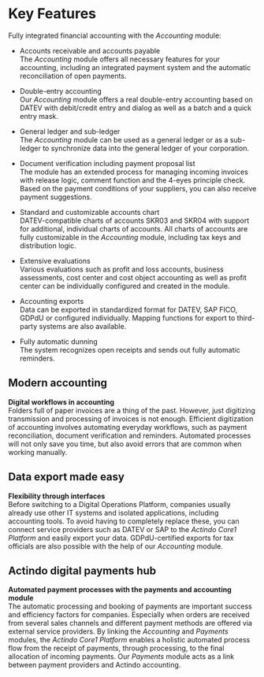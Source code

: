 # Key Features

Fully integrated financial accounting with the *Accounting* module:

- Accounts receivable and accounts payable  
    The *Accounting* module offers all necessary features for your accounting, including an integrated payment system and the automatic reconciliation of open payments.

- Double-entry accounting  
    Our *Accounting* module offers a real double-entry accounting based on DATEV with debit/credit entry and dialog as well as a batch and a quick entry mask.

- General ledger and sub-ledger  
    The *Accounting* module can be used as a general ledger or as a sub-ledger to synchronize data into the general ledger of your corporation.

- Document verification including payment proposal list  
    The module has an extended process for managing incoming invoices with release logic, comment function and the 4-eyes principle check. Based on the payment conditions of your suppliers, you can also receive payment suggestions.

- Standard and customizable accounts chart  
    DATEV-compatible charts of accounts SKR03 and SKR04 with support for additional, individual charts of accounts. All charts of accounts are fully customizable in the *Accounting* module, including tax keys and distribution logic.

- Extensive evaluations  
    Various evaluations such as profit and loss accounts, business assessments, cost center and cost object accounting as well as profit center can be individually configured and created in the module.

- Accounting exports  
    Data can be exported in standardized format for DATEV, SAP FICO, GDPdU or configured individually. Mapping functions for export to third-party systems are also available.

- Fully automatic dunning  
    The system recognizes open receipts and sends out fully automatic reminders.

  [comment]: <> (Isas Kommentar: Das könnte missverstanden werden. Der Mahnprozess muss schon manuell angestoßen werden. Weglassen?)


## Modern accounting

**Digital workflows in accounting**  
Folders full of paper invoices are a thing of the past. However, just digitizing transmission and processing of invoices is not enough. Efficient digitization of accounting involves automating everyday workflows, such as payment reconciliation, document verification and reminders. Automated processes will not only save you time, but also avoid errors that are common when working manually.

## Data export made easy

**Flexibility through interfaces**  
Before switching to a Digital Operations Platform, companies usually already use other IT systems and isolated applications, including accounting tools. To avoid having to completely replace these, you can connect service providers such as DATEV or SAP to the *Actindo Core1 Platform* and easily export your data. GDPdU-certified exports for tax officials are also possible with the help of our *Accounting* module.

## Actindo digital payments hub

**Automated payment processes with the payments and accounting module**  
The automatic processing and booking of payments are important success and efficiency factors for companies. Especially when orders are received from several sales channels and different payment methods are offered via external service providers. By linking the *Accounting* and *Payments* modules, the *Actindo Core1 Platform* enables a holistic automated process flow from the receipt of payments, through processing, to the final allocation of incoming payments. Our *Payments* module acts as a link between payment providers and Actindo accounting.  

[comment]: <> (Ursprünglich auf der Webseite "Payment module" gennant. Ich vermute, Payments gemeint, oder bezieht es sich auf Zahlungsabwicklung? Und wie heißt Zahlungsabwicklung auf EN: Payment Processing |Payment Processes | Banking?)
